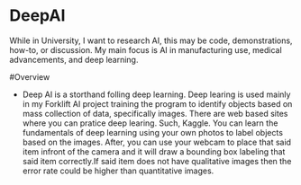 # DeepAI
While in University, I want to research AI, this may be code, demonstrations, how-to, or discussion. My main focus is AI in manufacturing use, medical advancements, and deep learning.

#Overview
- Deep AI is a storthand folling deep learning. Deep learing is used mainly in my Forklift AI project training the program to identify objects based on mass collection of data, specifically images. There are web based sites where you can pratice deep learing. Such, Kaggle. You can learn the fundamentals of deep learning using your own photos to label objects based on the images. After, you can use your webcam to place that said item infront of the camera and it will draw a bounding box labeling that said item correctly.If said item does not have qualitative images then the error rate could be higher than quantitative images.  
